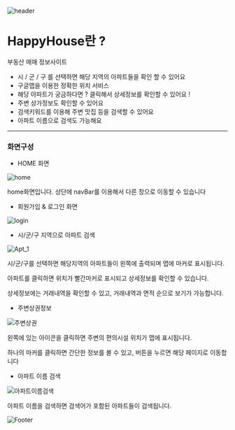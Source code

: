 ![header](https://capsule-render.vercel.app/api?type=wave&color=393735&height=120&section=header&text=HappyHouse&fontSize=50&fontColor=b1a8a2)

# HappyHouse란 ? 
부동산 매매 정보사이트

+ 시 / 군 / 구 를 선택하면 해당 지역의 아파트들을 확인 할 수 있어요
+ 구글맵을 이용한 정확한 위치 서비스
+ 해당 아파트가 궁금하다면 ?  클릭해서 상세정보를 확인할 수 있어요 !
+ 주변 상가정보도 확인할 수 있어요 
+ 검색키워드를 이용해 주변 맛집 등을 검색할 수 있어요
+ 아파트 이름으로 검색도 가능해요 
-----------
### 화면구성
+ HOME 화면

![home](https://user-images.githubusercontent.com/75300624/175822121-80a5f3ae-a90c-4e37-9376-c07eff5b29b1.gif)

home화면입니다. 상단에 navBar를 이용해서 다른 창으로 이동할 수 있습니다

+ 회원가입 & 로그인 화면

![login](https://user-images.githubusercontent.com/75300624/175822650-e1ca490d-b1e2-4a4f-9787-5a570747102a.gif)

+ 시/군/구 지역으로 아파트 검색

![Apt_1](https://user-images.githubusercontent.com/75300624/175822932-4c27b85c-648e-434f-8469-a1d9896b95bb.gif)

시/군/구를 선택하면 해당지역의 아파트들이 왼쪽에 출력되며 맵에 마커로 표시됩니다.

아파트를 클릭하면 위치가 빨간마커로 표시되고 상세정보를 확인할 수 있습니다. 

상세정보에는 거래내역을 확인할 수 있고, 거래내역과 면적 순으로 보기가 가능합니다.

+ 주변상권정보

![주변상권](https://user-images.githubusercontent.com/75300624/175823570-f400c988-6ad0-44c8-8fea-45ffabd4e1d3.gif)

왼쪽에 있는 아이콘을 클릭하면 주변의 편의시설 위치가 맵에 표시됩니다.

하나의 마커를 클릭하면 간단한 정보를 볼 수 있고, 버튼을 누르면 해당 페이지로 이동합니다

+ 아파트 이름 검색

![아파트이름검색](https://user-images.githubusercontent.com/75300624/175823941-2a5588c8-392b-4a58-aa78-eebabf28ef49.gif)

아파트 이름을 검색하면 검색어가 포함된 아파트들이 검색됩니다.

![Footer](https://capsule-render.vercel.app/api?type=wave&color=393735&height=200&section=footer)
